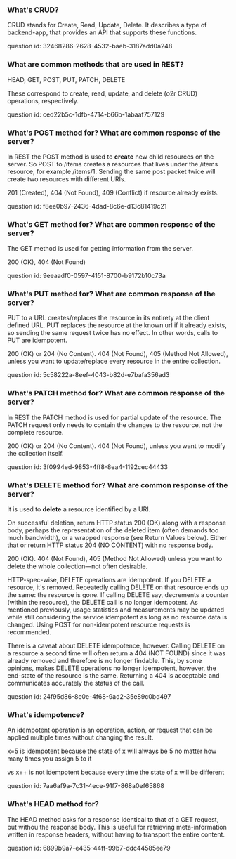 ### What's CRUD?

CRUD stands for Create, Read, Update, Delete. It describes a type of backend-app, that provides an API that supports 
these functions. 

question id: 32468286-2628-4532-baeb-3187add0a248


### What are common methods that are used in REST?

HEAD, GET, POST, PUT, PATCH, DELETE

These correspond to create, read, update, and delete (o2r CRUD) operations, respectively.

question id: ced22b5c-1dfb-4714-b66b-1abaaf757129


### What's POST method for? What are common response of the server?

In REST the POST method is used to **create** new child resources on the server. So POST to /items creates a resources 
that lives under the /items resource, for example /items/1. Sending the same post packet twice will create two 
resources with different URIs.


201 (Created), 404 (Not Found), 409 (Conflict) if resource already exists.

question id: f8ee0b97-2436-4dad-8c6e-d13c81419c21


### What's GET method for? What are common response of the server?

The GET method is used for getting information from the server. 

200 (OK), 404 (Not Found)

question id: 9eeaadf0-0597-4151-8700-b9172b10c73a


### What's PUT method for? What are common response of the server?

PUT to a URL creates/replaces the resource in its entirety at the client defined URL.
PUT replaces the resource at the known url if it already exists, so sending the same request twice has no effect. 
In other words, calls to PUT are idempotent.

200 (OK) or 204 (No Content). 404 (Not Found), 405 (Method Not Allowed), unless you want to update/replace every 
resource in the entire collection.

question id: 5c58222a-8eef-4043-b82d-e7bafa356ad3

### What's PATCH method for? What are common response of the server?

In REST the PATCH method is used for partial update of the resource. The PATCH request only needs to contain the 
changes to the resource, not the complete resource.

200 (OK) or 204 (No Content). 404 (Not Found), unless you want to modify the collection itself.

question id: 3f0994ed-9853-4ff8-8ea4-1192cec44433


### What's DELETE method for? What are common response of the server?

It is used to **delete** a resource identified by a URI.

On successful deletion, return HTTP status 200 (OK) along with a response body, perhaps the representation of the 
deleted item (often demands too much bandwidth), or a wrapped response (see Return Values below). Either that or 
return HTTP status 204 (NO CONTENT) with no response body.

200 (OK). 404 (Not Found), 405 (Method Not Allowed) unless you want to delete the whole collection—not often desirable.

HTTP-spec-wise, DELETE operations are idempotent. If you DELETE a resource, it's removed. Repeatedly calling DELETE on 
that resource ends up the same: the resource is gone. If calling DELETE say, decrements a counter (within the resource),
the DELETE call is no longer idempotent. As mentioned previously, usage statistics and measurements may be updated 
while still considering the service idempotent as long as no resource data is changed. Using POST for non-idempotent 
resource requests is recommended.

There is a caveat about DELETE idempotence, however. Calling DELETE on a resource a second time will often return a 
404 (NOT FOUND) since it was already removed and therefore is no longer findable. This, by some opinions, makes 
DELETE operations no longer idempotent, however, the end-state of the resource is the same. Returning a 404 is 
acceptable and communicates accurately the status of the call.

question id: 24f95d86-8c0e-4f68-9ad2-35e89c0bd497

### What's idempotence?

An idempotent operation is an operation, action, or request that can be applied multiple times without changing the 
result.

x=5 is idempotent because the state of x will always be 5 no matter how many times you assign 5 to it 

vs x++ is not idempotent because every time the state of x will be different

question id: 7aa6af9a-7c31-4ece-91f7-868a0ef65868


### What's HEAD method for?

The HEAD method asks for a response identical to that of a GET request, 
but withou the response body. This is useful for retrieving 
meta-information written in response headers, without having 
to transport the entire content.

question id: 6899b9a7-e435-44ff-99b7-ddc44585ee79